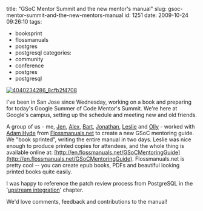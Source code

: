 title: "GSoC Mentor Summit and the new mentor's manual"
slug: gsoc-mentor-summit-and-the-new-mentors-manual
id: 1251
date: 2009-10-24 09:26:10
tags: 
- booksprint
- flossmanuals
- postgres
- postgresql
categories: 
- community
- conference
- postgres
- postgresql

[![4040234286_8cfb2f4708](http://www.chesnok.com/daily/wp-content/uploads/2009/10/4040234286_8cfb2f4708.png "4040234286_8cfb2f4708")](http://www.chesnok.com/daily/wp-content/uploads/2009/10/4040234286_8cfb2f4708.png)

I've been in San Jose since Wednesday, working on a book and preparing for today's Google Summer of Code Mentor's Summit. We're here at Google's campus, setting up the schedule and meeting new and old friends.

A group of us - me, [Jen](http://buunabet.com/), [Alex](http://www.linkedin.com/in/apico), [Bart](http://www.cs.pdx.edu/~bart), [Jonathan](http://twitter.com/dukeleto), [Leslie](http://www.hawthornlandings.org/) and [Olly](http://survex.com/~olly/) - worked with [Adam Hyde](http://www.flickr.com/photos/kl/1458080714/) from [Flossmanuals.net](http://flossmanuals.net) to create a new GSoC mentoring guide. We "book sprinted", writing the entire manual in two days. Leslie was nice enough to produce printed copies for attendees, and the whole thing is available online at: [http://en.flossmanuals.net/GSoCMentoringGuide](http://en.flossmanuals.net/GSoCMentoringGuide). Flossmanuals.net is pretty cool -- you can create epub books, PDFs and beautiful looking printed books quite easily. 

I was happy to reference the patch review process from PostgreSQL in the '[upstream integration](http://en.flossmanuals.net/bin/view/GSoCMentoring/UpstreamIntegration)' chapter.

We'd love comments, feedback and contributions to the manual!
